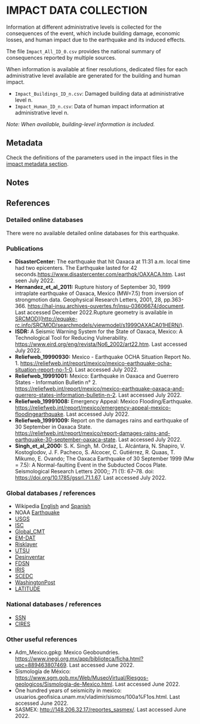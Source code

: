 # IMPACT DATA COLLECTION


Information at different administrative levels is collected for the consequences of the event, 
which include building damage, economic losses, and human impact due to the earthquake and its induced effects.

The file `Impact_All_ID_0.csv` provides the national summary of consequences reported by multiple sources.

When information is available at finer resolutions, dedicated files for each administrative level
available are generated for the building and human impact.

- `Impact_Buildings_ID_n.csv`: Damaged building data at administrative level n.
- `Impact_Human_ID_n.csv`: Data of human impact information at administrative level n.

_Note: When available, building-level information is included._


## Metadata

Check the definitions of the parameters used in the impact files in the [impact metadata section](https://gitlab.openquake.org/risk/ecd/-/blob/main/metadata.md#impact-data).


## Notes


## References


### Detailed online databases
There were no available detailed online databases for this earthquake.


### Publications 
- **DisasterCenter:** The earthquake that hit Oaxaca at 11:31 a.m. local time had two epicenters. The Earthquake lasted for 42 seconds.https://www.disastercenter.com/earthqk/OAXACA.htm. Last seen July 2022. 
- **Hernandez_et_al_2011:** Rupture history of September 30, 1999 intraplate earthquake of Oaxaca, Mexico (MW=7.5) from inversion of strongmotion data. Geophysical Research Letters, 2001, 28, pp.363-366. https://hal-insu.archives-ouvertes.fr/insu-03606674/document. Last accessed December 2022.Rupture geometry is available in [SRCMOD](http://equake-rc.info/SRCMOD/searchmodels/viewmodel/s1999OAXACA01HERN/)](http://equake-rc.info/SRCMOD/searchmodels/viewmodel/s1999OAXACA01HERN/).
- **ISDR:** A Seismic Warning System for the State of Oaxaca, Mexico: A Technological Tool for Reducing Vulnerability. https://www.eird.org/eng/revista/No6_2002/art22.htm. Last accessed July 2022.  
- **Reliefweb_19990930:** Mexico - Earthquake OCHA Situation Report No. 1. https://reliefweb.int/report/mexico/mexico-earthquake-ocha-situation-report-no-1-0. Last accessed July 2022.
- **Reliefweb_19991001:** Mexico: Earthquake in Oaxaca and Guerrero States - Information Bulletin n° 2. https://reliefweb.int/report/mexico/mexico-earthquake-oaxaca-and-guerrero-states-information-bulletin-n-2. Last accessed July 2022.
- **Reliefweb_19991008:** Emergency Appeal: Mexico Flooding/Earthquake. https://reliefweb.int/report/mexico/emergency-appeal-mexico-floodingearthquake. Last accessed July 2022.
- **Reliefweb_19991009:** Report on the damages rains and earthquake of 30 September in Oaxaca State. https://reliefweb.int/report/mexico/report-damages-rains-and-earthquake-30-september-oaxaca-state. Last accessed July 2022.
- **Singh_et_al_2000:** S. K. Singh, M. Ordaz, L. Alcántara, N. Shapiro, V. Kostoglodov, J. F. Pacheco, S. Alcocer, C. Gutiérrez, R. Quaas, T. Mikumo, E. Ovando; The Oaxaca Earthquake of 30 September 1999 (Mw = 7.5): A Normal-faulting Event in the Subducted Cocos Plate. Seismological Research Letters 2000;; 71 (1): 67–78. doi: https://doi.org/10.1785/gssrl.71.1.67. Last accessed July 2022.


### Global databases / references
- Wikipedia [English](https://en.wikipedia.org/wiki/1999_Oaxaca_earthquake) and [Spanish](https://es.wikipedia.org/wiki/Terremoto_de_Oaxaca_de_1999)
- NOAA [Earthquake](https://www.ngdc.noaa.gov/hazel/view/hazards/earthquake/event-more-info/5537) 
- [USGS](https://earthquake.usgs.gov/earthquakes/eventpage/usp0009f7v/impact)
- [ISC](http://www.isc.ac.uk/cgi-bin/web-db-run?request=COMPREHENSIVE&out_format=FMCSV&bot_lat=&top_lat=&left_lon=&right_lon=&ctr_lat=&ctr_lon=&radius=&max_dist_units=deg&searchshape=GLOBAL&srn=&grn=&start_year=1999&start_month=9&start_day=30&start_time=00%3A00%3A00&end_year=1999&end_month=10&end_day=01&end_time=23%3A50%3A00&min_dep=&max_dep=&min_mag=7&max_mag=&req_mag_type=&req_mag_agcy=&req_fm_agcy=Any&include_links=on)
- [Global_CMT](https://www.globalcmt.org/cgi-bin/globalcmt-cgi-bin/CMT5/form?itype=ymd&yr=1999&mo=09&day=30&oyr=1999&omo=09&oday=30&jyr=1976&jday=1&ojyr=1976&ojday=1&otype=nd&nday=1&lmw=7&umw=10&lms=0&ums=10&lmb=0&umb=10&llat=-90&ulat=90&llon=-180&ulon=180&lhd=0&uhd=1000&lts=-9999&uts=9999&lpe1=0&upe1=90&lpe2=0&upe2=90&list=0)
- [EM-DAT](https://public.emdat.be/data)
- [Risklayer](https://www.risklayer-explorer.com/event/1316/detail)
- [UTSU](https://iisee.kenken.go.jp/cgi-bin/utsu/result_eng.cgi)
- [Desinventar](https://www.desinventar.net/DesInventar/crosstab.jsp)
- [FDSN](https://www.fdsn.org/networks/detail/MX/)
- [IRIS](http://ds.iris.edu/spud/momenttensor/908200)
- [SCEDC](https://service.scedc.caltech.edu/eq-catalogs/date_mag_loc.php)
- [WashingtonPost](https://www.washingtonpost.com/wp-srv/inatl/daily/sept99/quake30.htm)
- [LATITUDE](https://latitude.to/satellite-map/mx/mexico/141668/1999-oaxaca-earthquake)

### National databases / references
- [SSN](http://www2.ssn.unam.mx:8080/catalogo/)
- [CIRES](http://www.cires.org.mx/racm_mapainteractivo/)


### Other useful references
- Adm_Mexico.gpkg: Mexico Geoboundries. https://www.inegi.org.mx/app/biblioteca/ficha.html?upc=889463807469. Last accessed June 2022. 
- Sismología de México: https://www.sgm.gob.mx/Web/MuseoVirtual/Riesgos-geologicos/Sismologia-de-Mexico.html. Last accessed June 2022.
- One hundred years of seismicity in mexico: usuarios.geofisica.unam.mx/vladimir/sismos/100a%F1os.html. Last accessed June 2022.
- SASMEX: http://148.206.32.17/reportes_sasmex/. Last accessed June 2022.